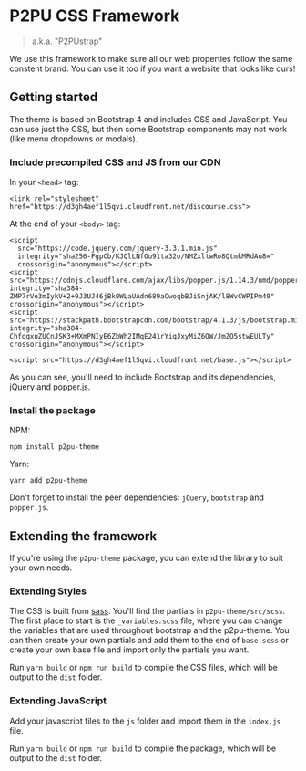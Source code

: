 # P2PU CSS Framework

> a.k.a. "P2PUstrap"

We use this framework to make sure all our web properties follow the same constent brand. You can use it too if you want a website that looks like ours!

## Getting started

The theme is based on Bootstrap 4 and includes CSS and JavaScript. You can use just the CSS, but then some Bootstrap components may not work (like menu dropdowns or modals). 

### Include precompiled CSS and JS from our CDN

In your `<head>` tag:
```	
<link rel="stylesheet" href="https://d3gh4aef1l5qvi.cloudfront.net/discourse.css">
```
At the end of your `<body>` tag:
```
<script
  src="https://code.jquery.com/jquery-3.3.1.min.js"
  integrity="sha256-FgpCb/KJQlLNfOu91ta32o/NMZxltwRo8QtmkMRdAu8="
  crossorigin="anonymous"></script>
<script src="https://cdnjs.cloudflare.com/ajax/libs/popper.js/1.14.3/umd/popper.min.js" integrity="sha384-ZMP7rVo3mIykV+2+9J3UJ46jBk0WLaUAdn689aCwoqbBJiSnjAK/l8WvCWPIPm49" crossorigin="anonymous"></script>
<script src="https://stackpath.bootstrapcdn.com/bootstrap/4.1.3/js/bootstrap.min.js" integrity="sha384-ChfqqxuZUCnJSK3+MXmPNIyE6ZbWh2IMqE241rYiqJxyMiZ6OW/JmZQ5stwEULTy" crossorigin="anonymous"></script>

<script src="https://d3gh4aef1l5qvi.cloudfront.net/base.js"></script>
```
As you can see, you'll need to include Bootstrap and its dependencies, jQuery and popper.js. 

### Install the package
NPM:
```
npm install p2pu-theme
```
Yarn:
```
yarn add p2pu-theme
```
Don't forget to install the peer dependencies: `jQuery`, `bootstrap` and `popper.js`. 

## Extending the framework

If you're using the `p2pu-theme` package, you can extend the library to suit your own needs. 

### Extending Styles

The CSS is built from [sass](http://sass-lang.com/). You'll find the partials in `p2pu-theme/src/scss`. The first place to start is the `_variables.scss` file, where you can change the variables that are used throughout bootstrap and the p2pu-theme. You can then create your own partials and add them to the end of `base.scss` or create your own base file and import only the partials you want. 

Run `yarn build` or `npm run build` to compile the CSS files, which will be output to the `dist` folder.

### Extending JavaScript

Add your javascript files to the `js` folder and import them in the `index.js` file. 

Run `yarn build` or `npm run build` to compile the package, which will be output to the `dist` folder.
